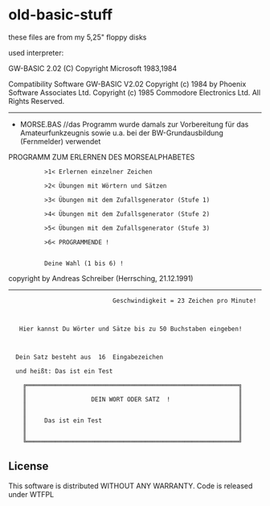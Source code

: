# old-basic-stuff
these files are from my 5,25" floppy disks

used interpreter:

GW-BASIC 2.02
(C) Copyright Microsoft 1983,1984

Compatibility Software GW-BASIC V2.02
Copyright (c) 1984 by Phoenix Software Associates Ltd.
Copyright (c) 1985 Commodore Electronics Ltd. All Rights Reserved.

---------
-	MORSE.BAS                    //das Programm wurde damals zur Vorbereitung für das Amateurfunkzeugnis sowie u.a. bei der BW-Grundausbildung (Fernmelder) verwendet

 PROGRAMM ZUM ERLERNEN DES MORSEALPHABETES



              >1< Erlernen einzelner Zeichen

              >2< Übungen mit Wörtern und Sätzen

              >3< Übungen mit dem Zufallsgenerator (Stufe 1)

              >4< Übungen mit dem Zufallsgenerator (Stufe 2)

              >5< Übungen mit dem Zufallsgenerator (Stufe 3)

              >6< PROGRAMMENDE !


              Deine Wahl (1 bis 6) !



copyright by Andreas Schreiber (Herrsching, 21.12.1991)

-------

                                 Geschwindigkeit = 23 Zeichen pro Minute!



       Hier kannst Du Wörter und Sätze bis zu 50 Buchstaben eingeben!



      Dein Satz besteht aus  16  Eingabezeichen

      und heißt: Das ist ein Test

        ╔═══════════════════════════════════════════════════════════╗
        ║                                                           ║
        ║                  DEIN WORT ODER SATZ  !                   ║
        ║                                                           ║
        ║                                                           ║
        ║     Das ist ein Test                                      ║
        ║                                                           ║
        ║                                                           ║
        ╚═══════════════════════════════════════════════════════════╝


License
-------
This software is distributed WITHOUT ANY WARRANTY.
Code is released under WTFPL
